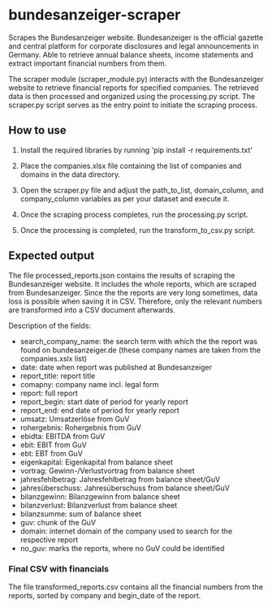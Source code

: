 # bundesanzeiger-scraper
Scrapes the Bundesanzeiger website. Bundesanzeiger is the official gazette and central platform for corporate disclosures and legal announcements in Germany. Able to retrieve annual balance sheets, income statements and extract important financial numbers from them.

The scraper module (scraper_module.py) interacts with the Bundesanzeiger website to retrieve financial reports for specified companies. The retrieved data is then processed and organized using the processing.py script. The scraper.py script serves as the entry point to initiate the scraping process.

## How to use

1. Install the required libraries by running 'pip install -r requirements.txt'

2. Place the companies.xlsx file containing the list of companies and domains in the data directory.

3. Open the scraper.py file and adjust the path_to_list, domain_column, and company_column variables as per your dataset and execute it. 

4. Once the scraping process completes, run the processing.py script.

5. Once the processing is completed, run the transform_to_csv.py script. 


## Expected output

The file processed_reports.json contains the results of scraping the Bundesanzeiger website. It includes the whole reports, which are scraped from Bundesanzeiger. Since the the reports are very long sometimes, data loss is possible when saving it in CSV. Therefore, only the relevant numbers are transformed into a CSV document afterwards. 

Description of the fields:

- search_company_name: the search term with which the the report was found on bundesanzeiger.de (these company names are taken from the companies.xslx list)
- date: date when report was published at Bundesanzeiger
- report_title: report title
- comapny: company name incl. legal form
- report: full report
- report_begin: start date of period for yearly report
- report_end: end date of period for yearly report
- umsatz: Umsatzerlöse from GuV
- rohergebnis: Rohergebnis from GuV
- ebidta: EBITDA from GuV
- ebit: EBIT from GuV
- ebt: EBT from GuV
- eigenkapital: Eigenkapital from balance sheet
- vortrag: Gewinn-/Verlustvortrag from balance sheet
- jahresfehlbetrag: Jahresfehlbetrag from balance sheet/GuV
- jahresüberschuss: Jahresüberschuss from balance sheet/GuV
- bilanzgewinn: Bilanzgewinn from balance sheet
- bilanzverlust: Bilanzverlust from balance sheet
- bilanzsumme: sum of balance sheet
- guv: chunk of the GuV
- domain: internet domain of the company used to search for the respective report
- no_guv: marks the reports, where no GuV could be identified


### Final CSV with financials

The file transformed_reports.csv contains all the financial numbers from the reports, sorted by company and begin_date of the report. 
